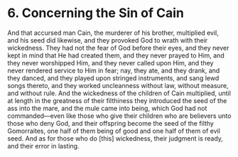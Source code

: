 # 6. Concerning the Sin of Cain

And that accursed man Cain, the murderer of his brother, multiplied evil, and his seed did likewise, and they provoked God to wrath with their wickedness. They had not the fear of God before their eyes, and they never kept in mind that He had created them, and they never prayed to Him, and they never worshipped Him, and they never called upon Him, and they never rendered service to Him in fear; nay, they ate, and they drank, and they danced, and they played upon stringed instruments, and sang lewd songs thereto, and they worked uncleanness without law, without measure, and without rule. And the wickedness of the children of Cain multiplied, until at length in the greatness of their filthiness they introduced the seed of the ass into the mare, and the mule came into being, which God had not commanded—even like those who give their children who are believers unto those who deny God, and their offspring become the seed of the filthy Gomorraites, one half of them being of good and one half of them of evil seed. And as for those who do [this] wickedness, their judgment is ready, and their error in lasting.

